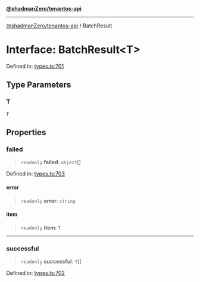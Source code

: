 [**@shadmanZero/tenantos-api**](../README.md)

***

[@shadmanZero/tenantos-api](../globals.md) / BatchResult

# Interface: BatchResult\<T\>

Defined in: [types.ts:701](https://github.com/shadmanZero/tenantos-api/blob/1519ecac4035082956b06ca1cf266b8ad4cc7904/src/types.ts#L701)

## Type Parameters

### T

`T`

## Properties

### failed

> `readonly` **failed**: `object`[]

Defined in: [types.ts:703](https://github.com/shadmanZero/tenantos-api/blob/1519ecac4035082956b06ca1cf266b8ad4cc7904/src/types.ts#L703)

#### error

> `readonly` **error**: `string`

#### item

> `readonly` **item**: `T`

***

### successful

> `readonly` **successful**: `T`[]

Defined in: [types.ts:702](https://github.com/shadmanZero/tenantos-api/blob/1519ecac4035082956b06ca1cf266b8ad4cc7904/src/types.ts#L702)
